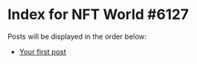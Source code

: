 # Index for NFT World #6127
Posts will be displayed in the order below:

- [Your first post](./001-first.md)

